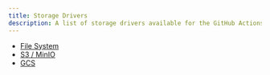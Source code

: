 ```yaml
---
title: Storage Drivers
description: A list of storage drivers available for the GitHub Actions Cache Server
---
```


- [File System](/storage-drivers/filesystem)
- [S3 / MinIO](/storage-drivers/s3)
- [GCS](/storage-drivers/gcs)

